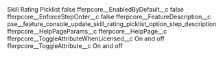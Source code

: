 <?xml version="1.0" encoding="UTF-8"?>
<CustomMetadata xmlns="http://soap.sforce.com/2006/04/metadata" xmlns:xsi="http://www.w3.org/2001/XMLSchema-instance" xmlns:xsd="http://www.w3.org/2001/XMLSchema">
    <label>Skill Rating Picklist</label>
    <protected>false</protected>
    <values>
        <field>fferpcore__EnabledByDefault__c</field>
        <value xsi:type="xsd:string">false</value>
    </values>
    <values>
        <field>fferpcore__EnforceStepOrder__c</field>
        <value xsi:type="xsd:boolean">false</value>
    </values>
    <values>
        <field>fferpcore__FeatureDescription__c</field>
        <value xsi:type="xsd:string">pse__feature_console_update_skill_rating_picklist_option_step_description</value>
    </values>
    <values>
        <field>fferpcore__HelpPageParams__c</field>
        <value xsi:nil="true"/>
    </values>
    <values>
        <field>fferpcore__HelpPage__c</field>
        <value xsi:nil="true"/>
    </values>
    <values>
        <field>fferpcore__ToggleAttributeWhenLicensed__c</field>
        <value xsi:type="xsd:string">On and off</value>
    </values>
    <values>
        <field>fferpcore__ToggleAttribute__c</field>
        <value xsi:type="xsd:string">On and off</value>
    </values>
</CustomMetadata>
